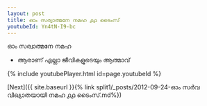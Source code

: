 ```yaml
---
layout: post
title: ഓം സര്വാത്മനേ നമഹ ൧൧ ടൈംസ്
youtubeId: Yn4tN-I9-bc
---
```

 
 
 ഓം സര്വാത്മനേ നമഹ 
 
 -  ആരാണ് എല്ലാ ജീവികളുടെയും ആത്മാവ് 
 
  
 
  
 
 
 
 
 
 


{% include youtubePlayer.html id=page.youtubeId %}
 
[Next]({{ site.baseurl }}{% link  split1/_posts/2012-09-24-ഓം സർവ വിഖ്യാതയായി നമഹ ൧൧ ടൈംസ്.md%})
 
